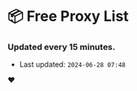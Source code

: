 # :package: Free Proxy List
### Updated every 15 minutes.

- Last updated: `2024-06-28 07:48`

:heart:
